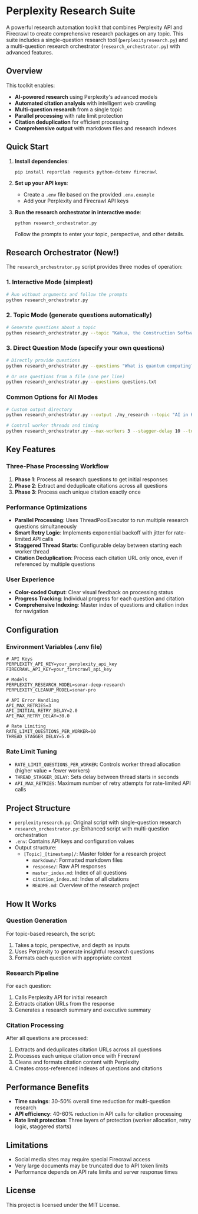 # Perplexity Research Suite

A powerful research automation toolkit that combines Perplexity API and Firecrawl to create comprehensive research packages on any topic. This suite includes a single-question research tool (`perplexityresearch.py`) and a multi-question research orchestrator (`research_orchestrator.py`) with advanced features.

## Overview

This toolkit enables:

- **AI-powered research** using Perplexity's advanced models
- **Automated citation analysis** with intelligent web crawling
- **Multi-question research** from a single topic
- **Parallel processing** with rate limit protection
- **Citation deduplication** for efficient processing
- **Comprehensive output** with markdown files and research indexes

## Quick Start

1. **Install dependencies**:
   ```
   pip install reportlab requests python-dotenv firecrawl
   ```

2. **Set up your API keys**:
   - Create a `.env` file based on the provided `.env.example`
   - Add your Perplexity and Firecrawl API keys

3. **Run the research orchestrator in interactive mode**:
   ```
   python research_orchestrator.py
   ```
   Follow the prompts to enter your topic, perspective, and other details.

## Research Orchestrator (New!)

The `research_orchestrator.py` script provides three modes of operation:

### 1. Interactive Mode (simplest)
```bash
# Run without arguments and follow the prompts
python research_orchestrator.py
```

### 2. Topic Mode (generate questions automatically)
```bash
# Generate questions about a topic
python research_orchestrator.py --topic "Kahua, the Construction Software Management Company" --perspective "Chief Product Officer" --depth 5
```

### 3. Direct Question Mode (specify your own questions)
```bash
# Directly provide questions
python research_orchestrator.py --questions "What is quantum computing?" "How do quantum computers work?"

# Or use questions from a file (one per line)
python research_orchestrator.py --questions questions.txt
```

### Common Options for All Modes
```bash
# Custom output directory
python research_orchestrator.py --output ./my_research --topic "AI in Healthcare"

# Control worker threads and timing
python research_orchestrator.py --max-workers 3 --stagger-delay 10 --topic "Sustainable Energy"
```

## Key Features

### Three-Phase Processing Workflow
1. **Phase 1**: Process all research questions to get initial responses
2. **Phase 2**: Extract and deduplicate citations across all questions
3. **Phase 3**: Process each unique citation exactly once

### Performance Optimizations
- **Parallel Processing**: Uses ThreadPoolExecutor to run multiple research questions simultaneously
- **Smart Retry Logic**: Implements exponential backoff with jitter for rate-limited API calls
- **Staggered Thread Starts**: Configurable delay between starting each worker thread
- **Citation Deduplication**: Process each citation URL only once, even if referenced by multiple questions

### User Experience
- **Color-coded Output**: Clear visual feedback on processing status
- **Progress Tracking**: Individual progress for each question and citation
- **Comprehensive Indexing**: Master index of questions and citation index for navigation

## Configuration

### Environment Variables (.env file)
```
# API Keys
PERPLEXITY_API_KEY=your_perplexity_api_key
FIRECRAWL_API_KEY=your_firecrawl_api_key

# Models
PERPLEXITY_RESEARCH_MODEL=sonar-deep-research
PERPLEXITY_CLEANUP_MODEL=sonar-pro

# API Error Handling
API_MAX_RETRIES=3
API_INITIAL_RETRY_DELAY=2.0
API_MAX_RETRY_DELAY=30.0

# Rate Limiting
RATE_LIMIT_QUESTIONS_PER_WORKER=10
THREAD_STAGGER_DELAY=5.0
```

### Rate Limit Tuning
- `RATE_LIMIT_QUESTIONS_PER_WORKER`: Controls worker thread allocation (higher value = fewer workers)
- `THREAD_STAGGER_DELAY`: Sets delay between thread starts in seconds
- `API_MAX_RETRIES`: Maximum number of retry attempts for rate-limited API calls

## Project Structure
- `perplexityresearch.py`: Original script with single-question research
- `research_orchestrator.py`: Enhanced script with multi-question orchestration
- `.env`: Contains API keys and configuration values
- Output structure:
  - `[Topic]_[timestamp]/`: Master folder for a research project
    - `markdown/`: Formatted markdown files
    - `response/`: Raw API responses
    - `master_index.md`: Index of all questions
    - `citation_index.md`: Index of all citations
    - `README.md`: Overview of the research project

## How It Works

### Question Generation
For topic-based research, the script:
1. Takes a topic, perspective, and depth as inputs
2. Uses Perplexity to generate insightful research questions
3. Formats each question with appropriate context

### Research Pipeline
For each question:
1. Calls Perplexity API for initial research
2. Extracts citation URLs from the response
3. Generates a research summary and executive summary

### Citation Processing
After all questions are processed:
1. Extracts and deduplicates citation URLs across all questions
2. Processes each unique citation once with Firecrawl
3. Cleans and formats citation content with Perplexity
4. Creates cross-referenced indexes of questions and citations

## Performance Benefits
- **Time savings**: 30-50% overall time reduction for multi-question research
- **API efficiency**: 40-60% reduction in API calls for citation processing
- **Rate limit protection**: Three layers of protection (worker allocation, retry logic, staggered starts)

## Limitations
- Social media sites may require special Firecrawl access
- Very large documents may be truncated due to API token limits
- Performance depends on API rate limits and server response times

## License
This project is licensed under the MIT License.